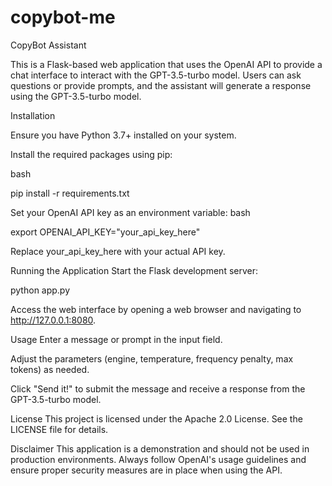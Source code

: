 # copybot-me
CopyBot Assistant

This is a Flask-based web application that uses the OpenAI API to provide a chat interface to interact with the GPT-3.5-turbo model. Users can ask questions or provide prompts, and the assistant will generate a response using the GPT-3.5-turbo model.

Installation

Ensure you have Python 3.7+ installed on your system.

Install the required packages using pip:

bash

  pip install -r requirements.txt

Set your OpenAI API key as an environment variable:
bash

  export OPENAI_API_KEY="your_api_key_here"

Replace your_api_key_here with your actual API key.

Running the Application
Start the Flask development server:

  python app.py

Access the web interface by opening a web browser and navigating to http://127.0.0.1:8080.

Usage
Enter a message or prompt in the input field.

Adjust the parameters (engine, temperature, frequency penalty, max tokens) as needed.

Click "Send it!" to submit the message and receive a response from the GPT-3.5-turbo model.

License
This project is licensed under the Apache 2.0 License. See the LICENSE file for details.

Disclaimer
This application is a demonstration and should not be used in production environments. Always follow OpenAI's usage guidelines and ensure proper security measures are in place when using the API.
